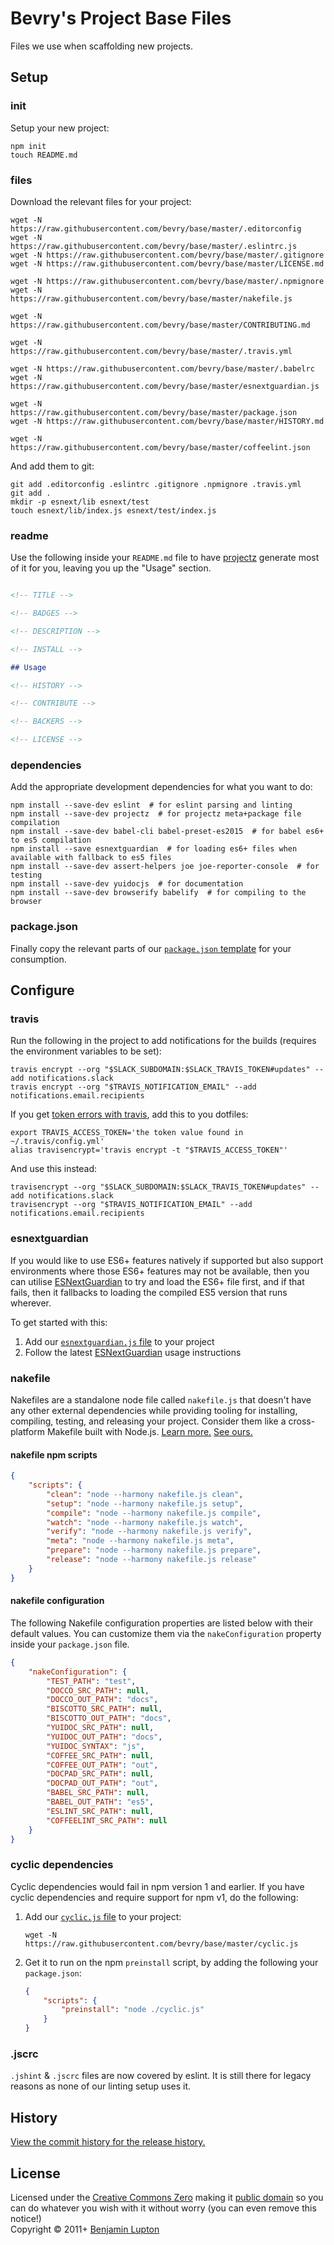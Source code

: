 # Bevry's Project Base Files
Files we use when scaffolding new projects.


## Setup

### init

Setup your new project:

``` shell
npm init
touch README.md
```


### files

Download the relevant files for your project:

``` shell
wget -N https://raw.githubusercontent.com/bevry/base/master/.editorconfig
wget -N https://raw.githubusercontent.com/bevry/base/master/.eslintrc.js
wget -N https://raw.githubusercontent.com/bevry/base/master/.gitignore
wget -N https://raw.githubusercontent.com/bevry/base/master/LICENSE.md

wget -N https://raw.githubusercontent.com/bevry/base/master/.npmignore
wget -N https://raw.githubusercontent.com/bevry/base/master/nakefile.js

wget -N https://raw.githubusercontent.com/bevry/base/master/CONTRIBUTING.md

wget -N https://raw.githubusercontent.com/bevry/base/master/.travis.yml

wget -N https://raw.githubusercontent.com/bevry/base/master/.babelrc
wget -N https://raw.githubusercontent.com/bevry/base/master/esnextguardian.js

wget -N https://raw.githubusercontent.com/bevry/base/master/package.json
wget -N https://raw.githubusercontent.com/bevry/base/master/HISTORY.md

wget -N https://raw.githubusercontent.com/bevry/base/master/coffeelint.json
```

And add them to git:

``` shell
git add .editorconfig .eslintrc .gitignore .npmignore .travis.yml
git add .
mkdir -p esnext/lib esnext/test
touch esnext/lib/index.js esnext/test/index.js
```


### readme

Use the following inside your `README.md` file to have [projectz](https://github.com/bevry/projectz) generate most of it for you, leaving you up the "Usage" section.

``` markdown

<!-- TITLE -->

<!-- BADGES -->

<!-- DESCRIPTION -->

<!-- INSTALL -->

## Usage

<!-- HISTORY -->

<!-- CONTRIBUTE -->

<!-- BACKERS -->

<!-- LICENSE -->
```


### dependencies

Add the appropriate development dependencies for what you want to do:

``` shell
npm install --save-dev eslint  # for eslint parsing and linting
npm install --save-dev projectz  # for projectz meta+package file compilation
npm install --save-dev babel-cli babel-preset-es2015  # for babel es6+ to es5 compilation
npm install --save esnextguardian  # for loading es6+ files when available with fallback to es5 files
npm install --save-dev assert-helpers joe joe-reporter-console  # for testing
npm install --save-dev yuidocjs  # for documentation
npm install --save-dev browserify babelify  # for compiling to the browser
```


### package.json

Finally copy the relevant parts of our [`package.json` template](https://github.com/bevry/base/blob/master/package.json) for your consumption.



## Configure

### travis

Run the following in the project to add notifications for the builds (requires the environment variables to be set):

``` shell
travis encrypt --org "$SLACK_SUBDOMAIN:$SLACK_TRAVIS_TOKEN#updates" --add notifications.slack
travis encrypt --org "$TRAVIS_NOTIFICATION_EMAIL" --add notifications.email.recipients
```

If you get [token errors with travis](https://github.com/travis-ci/travis.rb/issues/315), add this to you dotfiles:

``` shell
export TRAVIS_ACCESS_TOKEN='the token value found in ~/.travis/config.yml'
alias travisencrypt='travis encrypt -t "$TRAVIS_ACCESS_TOKEN"'
```

And use this instead:

``` shell
travisencrypt --org "$SLACK_SUBDOMAIN:$SLACK_TRAVIS_TOKEN#updates" --add notifications.slack
travisencrypt --org "$TRAVIS_NOTIFICATION_EMAIL" --add notifications.email.recipients
```


### esnextguardian

If you would like to use ES6+ features natively if supported but also support environments where those ES6+ features may not be available, then you can utilise [ESNextGuardian](https://github.com/bevry/esnextguardian) to try and load the ES6+ file first, and if that fails, then it fallbacks to loading the compiled ES5 version that runs wherever.

To get started with this:

1. Add our [`esnextguardian.js` file](https://github.com/bevry/base/blob/master/esnextguardian.js) to your project
1. Follow the latest [ESNextGuardian](https://github.com/bevry/esnextguardian) usage instructions


### nakefile

Nakefiles are a standalone node file called `nakefile.js` that doesn't have any other external dependencies while providing tooling for installing, compiling, testing, and releasing your project. Consider them like a cross-platform Makefile built with Node.js. [Learn more.](https://blog.bevry.me/bevry-news-2015-weeks-34-35-36-7f1516cb2580) [See ours.](https://github.com/bevry/base/blob/master/nakefile.js)

#### nakefile npm scripts


``` json
{
	"scripts": {
		"clean": "node --harmony nakefile.js clean",
		"setup": "node --harmony nakefile.js setup",
		"compile": "node --harmony nakefile.js compile",
		"watch": "node --harmony nakefile.js watch",
		"verify": "node --harmony nakefile.js verify",
		"meta": "node --harmony nakefile.js meta",
		"prepare": "node --harmony nakefile.js prepare",
		"release": "node --harmony nakefile.js release"
	}
}
```

#### nakefile configuration

The following Nakefile configuration properties are listed below with their default values. You can customize them via the `nakeConfiguration` property inside your `package.json` file.

``` json
{
	"nakeConfiguration": {
		"TEST_PATH": "test",
		"DOCCO_SRC_PATH": null,
		"DOCCO_OUT_PATH": "docs",
		"BISCOTTO_SRC_PATH": null,
		"BISCOTTO_OUT_PATH": "docs",
		"YUIDOC_SRC_PATH": null,
		"YUIDOC_OUT_PATH": "docs",
		"YUIDOC_SYNTAX": "js",
		"COFFEE_SRC_PATH": null,
		"COFFEE_OUT_PATH": "out",
		"DOCPAD_SRC_PATH": null,
		"DOCPAD_OUT_PATH": "out",
		"BABEL_SRC_PATH": null,
		"BABEL_OUT_PATH": "es5",
		"ESLINT_SRC_PATH": null,
		"COFFEELINT_SRC_PATH": null
	}
}
```


### cyclic dependencies

Cyclic dependencies would fail in npm version 1 and earlier. If you have cyclic dependencies and require support for npm v1, do the following:

1. Add our [`cyclic.js` file](https://github.com/bevry/base/master/cyclic.js) to your project:

	``` shell
	wget -N https://raw.githubusercontent.com/bevry/base/master/cyclic.js
	```

1. Get it to run on the npm `preinstall` script, by adding the following your `package.json`:

	``` json
	{
		"scripts": {
			"preinstall": "node ./cyclic.js"
		}
	}
	```


### .jscrc

`.jshint` & `.jscrc` files are now covered by eslint. It is still there for legacy reasons as none of our linting setup uses it.


## History

[View the commit history for the release history.](https://github.com/bevry/base/commits/master)


## License
Licensed under the [Creative Commons Zero](http://creativecommons.org/publicdomain/zero/1.0/) making it [public domain](https://en.wikipedia.org/wiki/Public_domain) so you can do whatever you wish with it without worry (you can even remove this notice!)
<br/>Copyright &copy; 2011+ [Benjamin Lupton](http://balupton.com)
